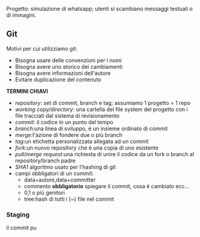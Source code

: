 Progetto: simulazione di whatsapp; utenti si scambiano messaggi testuali o di immagini.

## Git
Motivi per cui utilizziamo git:
- Bisogna usare delle convenzioni per i nomi
- Bisogna avere uno storico dei cambiamenti
- Bisogna avere informazioni dell'autore
- Evitare duplicazione del contenuto

**TERMINI CHIAVI**
- *repository*: set di commit, branch e tag; assumiamo 1 progetto = 1 repo
- *working copy/directory*: una cartella del file system del progetto con i file tracciati dal sistema di revisionamento
- *commit*: il codice in un punto del tempo
- *branch*:una linea di sviluppo, è un insieme ordinato di commit
- *merge*:l'azione di fondere due o più branch
- *tag*:un etichetta personalizzata allegata ad un commit
- *fork*:un nuovo repository che è una copia di uno esistente
- *pull/merge request*:una richiesta di unire il codice da un fork o branch al repository/branch padre
- *SHA1* algoritmo usato per l'hashing di git
- campi obbligatori di un commit:
	- data+autore,data+committer
	- commento **obbligatorio** spiegare il commit, cosa è cambiato ecc...
	- 0,1 o più genitori
	- tree:hash di tutti i (~) file nel commit
### Staging
il commit pu
